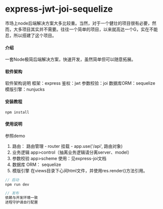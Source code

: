 # express-jwt-joi-sequelize
市场上node后端解决方案大多比较重。当然，对于一个健壮的项目很有必要，然而，大多项目其实并不需要。往往一个简单的项目，以来就高达一个G，实在不能忍，所以搭建了这个项目。
#### 介绍
一套Node极简后端解决方案，快速开发，虽然简单但可以随意拓展。

#### 软件架构
软件架构说明
框架：express
鉴权：jwt
参数校验：joi
数据库ORM：sequelize
模版引擎：nunjucks

#### 安装教程

```js
npm install
```

#### 使用说明
 参照demo
 1.  路由： 
 路由管理 - router
 挂载 - app.use('/api', 路由对象)
 2.  业务逻辑
 app>control（抽离业务逻辑请分离server、model）
 3.  参数校验
app>scheme
 使用：见express-joi文档
 4.  数据库
 ORM： sequelize
 5.  模版引擎
 在views目录下心间html文件，并使用res.render()方法引用。

 ```js
 // 启动
 npm run dev

 // 发布
 依赖与开发环境一致
 进程守护请自行配置
```
